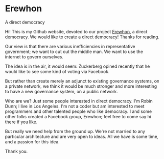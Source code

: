 # Erewhon

A direct democracy

Hi! This is my Github website, devoted to our project <a href="https://github.com/settdigger/Erewhon">Erewhon</a>, a direct democracy. We would like to create a direct democracy! Thanks for reading.

Our view is that there are various inefficiencies in representative government; we want to cut out the middle man. We want to use the internet to govern ourselves.

The idea is in the air, it would seem: Zuckerberg opined recently that he would like to see some kind of voting via Facebook.

But rather than create merely an adjunct to existing governance systems, on a private network, we think it would be much stronger and more interesting to have a new governance system, on a public network.

Who are we? Just some people interested in direct democracy. I'm Robin Dunn; I live in Los Angeles. I'm not a coder but am interested to meet programmers and other talented people who like democracy. I and some other folks created a Facebook group, Erewhon; feel free to come say hi there if you like.

But really we need help from the ground up. We're not married to any particular architecture and are very open to ideas. All we have is some time, and a passion for this idea.

Thank you.
